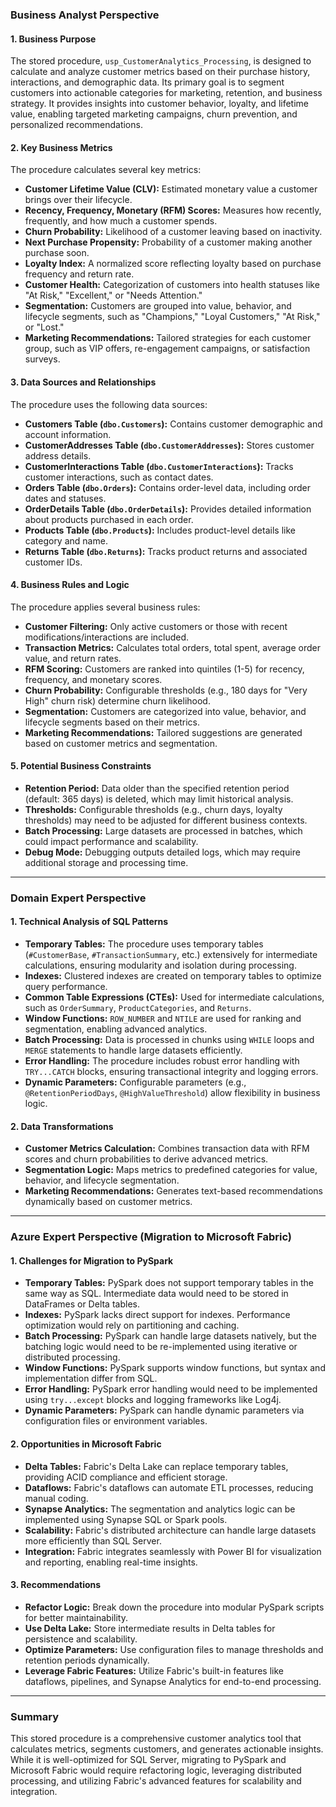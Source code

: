 ### Business Analyst Perspective

#### 1. **Business Purpose**
The stored procedure, `usp_CustomerAnalytics_Processing`, is designed to calculate and analyze customer metrics based on their purchase history, interactions, and demographic data. Its primary goal is to segment customers into actionable categories for marketing, retention, and business strategy. It provides insights into customer behavior, loyalty, and lifetime value, enabling targeted marketing campaigns, churn prevention, and personalized recommendations.

#### 2. **Key Business Metrics**
The procedure calculates several key metrics:
- **Customer Lifetime Value (CLV):** Estimated monetary value a customer brings over their lifecycle.
- **Recency, Frequency, Monetary (RFM) Scores:** Measures how recently, frequently, and how much a customer spends.
- **Churn Probability:** Likelihood of a customer leaving based on inactivity.
- **Next Purchase Propensity:** Probability of a customer making another purchase soon.
- **Loyalty Index:** A normalized score reflecting loyalty based on purchase frequency and return rate.
- **Customer Health:** Categorization of customers into health statuses like "At Risk," "Excellent," or "Needs Attention."
- **Segmentation:** Customers are grouped into value, behavior, and lifecycle segments, such as "Champions," "Loyal Customers," "At Risk," or "Lost."
- **Marketing Recommendations:** Tailored strategies for each customer group, such as VIP offers, re-engagement campaigns, or satisfaction surveys.

#### 3. **Data Sources and Relationships**
The procedure uses the following data sources:
- **Customers Table (`dbo.Customers`):** Contains customer demographic and account information.
- **CustomerAddresses Table (`dbo.CustomerAddresses`):** Stores customer address details.
- **CustomerInteractions Table (`dbo.CustomerInteractions`):** Tracks customer interactions, such as contact dates.
- **Orders Table (`dbo.Orders`):** Contains order-level data, including order dates and statuses.
- **OrderDetails Table (`dbo.OrderDetails`):** Provides detailed information about products purchased in each order.
- **Products Table (`dbo.Products`):** Includes product-level details like category and name.
- **Returns Table (`dbo.Returns`):** Tracks product returns and associated customer IDs.

#### 4. **Business Rules and Logic**
The procedure applies several business rules:
- **Customer Filtering:** Only active customers or those with recent modifications/interactions are included.
- **Transaction Metrics:** Calculates total orders, total spent, average order value, and return rates.
- **RFM Scoring:** Customers are ranked into quintiles (1-5) for recency, frequency, and monetary scores.
- **Churn Probability:** Configurable thresholds (e.g., 180 days for "Very High" churn risk) determine churn likelihood.
- **Segmentation:** Customers are categorized into value, behavior, and lifecycle segments based on their metrics.
- **Marketing Recommendations:** Tailored suggestions are generated based on customer metrics and segmentation.

#### 5. **Potential Business Constraints**
- **Retention Period:** Data older than the specified retention period (default: 365 days) is deleted, which may limit historical analysis.
- **Thresholds:** Configurable thresholds (e.g., churn days, loyalty thresholds) may need to be adjusted for different business contexts.
- **Batch Processing:** Large datasets are processed in batches, which could impact performance and scalability.
- **Debug Mode:** Debugging outputs detailed logs, which may require additional storage and processing time.

---

### Domain Expert Perspective

#### 1. **Technical Analysis of SQL Patterns**
- **Temporary Tables:** The procedure uses temporary tables (`#CustomerBase`, `#TransactionSummary`, etc.) extensively for intermediate calculations, ensuring modularity and isolation during processing.
- **Indexes:** Clustered indexes are created on temporary tables to optimize query performance.
- **Common Table Expressions (CTEs):** Used for intermediate calculations, such as `OrderSummary`, `ProductCategories`, and `Returns`.
- **Window Functions:** `ROW_NUMBER` and `NTILE` are used for ranking and segmentation, enabling advanced analytics.
- **Batch Processing:** Data is processed in chunks using `WHILE` loops and `MERGE` statements to handle large datasets efficiently.
- **Error Handling:** The procedure includes robust error handling with `TRY...CATCH` blocks, ensuring transactional integrity and logging errors.
- **Dynamic Parameters:** Configurable parameters (e.g., `@RetentionPeriodDays`, `@HighValueThreshold`) allow flexibility in business logic.

#### 2. **Data Transformations**
- **Customer Metrics Calculation:** Combines transaction data with RFM scores and churn probabilities to derive advanced metrics.
- **Segmentation Logic:** Maps metrics to predefined categories for value, behavior, and lifecycle segmentation.
- **Marketing Recommendations:** Generates text-based recommendations dynamically based on customer metrics.

---

### Azure Expert Perspective (Migration to Microsoft Fabric)

#### 1. **Challenges for Migration to PySpark**
- **Temporary Tables:** PySpark does not support temporary tables in the same way as SQL. Intermediate data would need to be stored in DataFrames or Delta tables.
- **Indexes:** PySpark lacks direct support for indexes. Performance optimization would rely on partitioning and caching.
- **Batch Processing:** PySpark can handle large datasets natively, but the batching logic would need to be re-implemented using iterative or distributed processing.
- **Window Functions:** PySpark supports window functions, but syntax and implementation differ from SQL.
- **Error Handling:** PySpark error handling would need to be implemented using `try...except` blocks and logging frameworks like Log4j.
- **Dynamic Parameters:** PySpark can handle dynamic parameters via configuration files or environment variables.

#### 2. **Opportunities in Microsoft Fabric**
- **Delta Tables:** Fabric's Delta Lake can replace temporary tables, providing ACID compliance and efficient storage.
- **Dataflows:** Fabric's dataflows can automate ETL processes, reducing manual coding.
- **Synapse Analytics:** The segmentation and analytics logic can be implemented using Synapse SQL or Spark pools.
- **Scalability:** Fabric's distributed architecture can handle large datasets more efficiently than SQL Server.
- **Integration:** Fabric integrates seamlessly with Power BI for visualization and reporting, enabling real-time insights.

#### 3. **Recommendations**
- **Refactor Logic:** Break down the procedure into modular PySpark scripts for better maintainability.
- **Use Delta Lake:** Store intermediate results in Delta tables for persistence and scalability.
- **Optimize Parameters:** Use configuration files to manage thresholds and retention periods dynamically.
- **Leverage Fabric Features:** Utilize Fabric's built-in features like dataflows, pipelines, and Synapse Analytics for end-to-end processing.

---

### Summary
This stored procedure is a comprehensive customer analytics tool that calculates metrics, segments customers, and generates actionable insights. While it is well-optimized for SQL Server, migrating to PySpark and Microsoft Fabric would require refactoring logic, leveraging distributed processing, and utilizing Fabric's advanced features for scalability and integration.